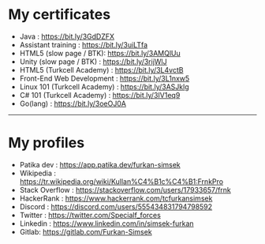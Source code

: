 # My certificates
* Java : https://bit.ly/3GdDZFX
* Assistant training : https://bit.ly/3uiLTfa
* HTML5 (slow page / BTK): https://bit.ly/3AMQlUu
* Unity (slow page / BTK) : https://bit.ly/3rijWlJ
* HTML5 (Turkcell Academy) : https://bit.ly/3L4vctB
* Front-End Web Development : https://bit.ly/3L1nxw5
* Linux 101 (Turkcell Academy) : https://bit.ly/3ASJklg
* C# 101 (Turkcell Academy) : https://bit.ly/3IV1eq9
* Go(lang) : https://bit.ly/3oeOJ0A
------
# My profiles
* Patika dev : https://app.patika.dev/furkan-simsek
* Wikipedia : https://tr.wikipedia.org/wiki/Kullan%C4%B1c%C4%B1:FrnkPro
* Stack Overflow : https://stackoverflow.com/users/17933657/frnk
* HackerRank : https://www.hackerrank.com/tcfurkansimsek
* Discord : https://discord.com/users/555434831794798592
* Twitter : https://twitter.com/Specialf_forces
* Linkedin : https://www.linkedin.com/in/simsek-furkan
* Gitlab: https://gitlab.com/Furkan-Simsek
